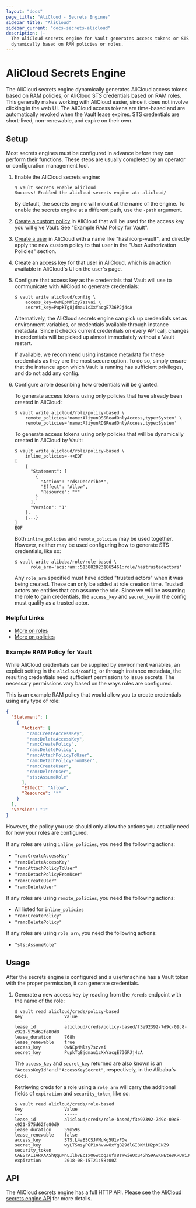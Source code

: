 ```yaml
---
layout: "docs"
page_title: "AliCloud - Secrets Engines"
sidebar_title: "AliCloud"
sidebar_current: "docs-secrets-alicloud"
description: |-
  The AliCloud secrets engine for Vault generates access tokens or STS credentials
  dynamically based on RAM policies or roles.
---
```


# AliCloud Secrets Engine

The AliCloud secrets engine dynamically generates AliCloud access tokens based on RAM
policies, or AliCloud STS credentials based on RAM roles. This generally
makes working with AliCloud easier, since it does not involve clicking in the web UI.
The AliCloud access tokens are time-based and are automatically revoked when the Vault
lease expires. STS credentials are short-lived, non-renewable, and expire on their own.

## Setup

Most secrets engines must be configured in advance before they can perform their
functions. These steps are usually completed by an operator or configuration
management tool.

1. Enable the AliCloud secrets engine:

    ```text
    $ vault secrets enable alicloud
    Success! Enabled the alicloud secrets engine at: alicloud/
    ```

    By default, the secrets engine will mount at the name of the engine. To
    enable the secrets engine at a different path, use the `-path` argument.

1. [Create a custom policy](https://www.alibabacloud.com/help/doc-detail/28640.htm)
in AliCloud that will be used for the access key you will give Vault. See "Example
RAM Policy for Vault".

1. [Create a user](https://www.alibabacloud.com/help/faq-detail/28637.htm) in AliCloud
with a name like "hashicorp-vault", and directly apply the new custom policy to that user
in the "User Authorization Policies" section.

1. Create an access key for that user in AliCloud, which is an action available in
AliCloud's UI on the user's page.

1. Configure that access key as the credentials that Vault will use to communicate with
AliCloud to generate credentials:

    ```text
    $ vault write alicloud/config \
        access_key=0wNEpMMlzy7szvai \
        secret_key=PupkTg8jdmau1cXxYacgE736PJj4cA
    ```

    Alternatively, the AliCloud secrets engine can pick up credentials set as environment variables,
    or credentials available through instance metadata. Since it checks current credentials on every API call,
    changes in credentials will be picked up almost immediately without a Vault restart.

    If available, we recommend using instance metadata for these credentials as they are the most
    secure option. To do so, simply ensure that the instance upon which Vault is running has sufficient
    privileges, and do not add any config.

1. Configure a role describing how credentials will be granted.

    To generate access tokens using only policies that have already been created in AliCloud:

    ```text
    $ vault write alicloud/role/policy-based \
        remote_policies='name:AliyunOSSReadOnlyAccess,type:System' \
        remote_policies='name:AliyunRDSReadOnlyAccess,type:System'
    ```
    To generate access tokens using only policies that will be dynamically created in AliCloud by
    Vault:

    ```text
    $ vault write alicloud/role/policy-based \
        inline_policies=-<<EOF
    [
        {
          "Statement": [
            {
              "Action": "rds:Describe*",
              "Effect": "Allow",
              "Resource": "*"
            }
          ],
          "Version": "1"
        },
        {...}
    ]
    EOF
    ```
    Both `inline_policies` and `remote_policies` may be used together. However, neither may be
    used configuring how to generate STS credentials, like so:

    ```text
    $ vault write alibaba/role/role-based \
          role_arn='acs:ram::5138828231865461:role/hastrustedactors'
    ```
    Any `role_arn` specified must have added "trusted actors" when it was being created. These
    can only be added at role creation time. Trusted actors are entities that can assume the role.
    Since we will be assuming the role to gain credentials, the `access_key` and `secret_key` in
    the config must qualify as a trusted actor.

### Helpful Links

- [More on roles](https://www.alibabacloud.com/help/doc-detail/28649.htm)
- [More on policies](https://www.alibabacloud.com/help/doc-detail/28652.htm)

### Example RAM Policy for Vault

While AliCloud credentials can be supplied by environment variables, an explicit
setting in the `alicloud/config`, or through instance metadata, the resulting
credentials need sufficient permissions to issue secrets. The necessary permissions
vary based on the ways roles are configured.

This is an example RAM policy that would allow you to create credentials using
any type of role:

```json
{
  "Statement": [
    {
      "Action": [
        "ram:CreateAccessKey",
        "ram:DeleteAccessKey",
        "ram:CreatePolicy",
        "ram:DeletePolicy",
        "ram:AttachPolicyToUser",
        "ram:DetachPolicyFromUser",
        "ram:CreateUser",
        "ram:DeleteUser",
        "sts:AssumeRole"
      ],
      "Effect": "Allow",
      "Resource": "*"
    }
  ],
  "Version": "1"
}
```
However, the policy you use should only allow the actions you actually need
for how your roles are configured.

If any roles are using `inline_policies`, you need the following actions:

* `"ram:CreateAccessKey"`
* `"ram:DeleteAccessKey"`
* `"ram:AttachPolicyToUser"`
* `"ram:DetachPolicyFromUser"`
* `"ram:CreateUser"`
* `"ram:DeleteUser"`

If any roles are using `remote_policies`, you need the following actions:

* All listed for `inline_policies`
* `"ram:CreatePolicy"`
* `"ram:DeletePolicy"`

If any roles are using `role_arn`, you need the following actions:

* `"sts:AssumeRole"`

## Usage

After the secrets engine is configured and a user/machine has a Vault token with
the proper permission, it can generate credentials.

1. Generate a new access key by reading from the `/creds` endpoint with the name
of the role:

    ```text
    $ vault read alicloud/creds/policy-based
    Key                Value
    ---                -----
    lease_id           alicloud/creds/policy-based/f3e92392-7d9c-09c8-c921-575d62fe80d8
    lease_duration     768h
    lease_renewable    true
    access_key         0wNEpMMlzy7szvai
    secret_key         PupkTg8jdmau1cXxYacgE736PJj4cA
    ```

    The `access_key` and `secret_key` returned are also known is an
    `"AccessKeyId"`and `"AccessKeySecret"`, respectively, in the Alibaba's
    docs.

    Retrieving creds for a role using a `role_arn` will carry the additional
    fields of `expiration` and `security_token`, like so:

    ```text
    $ vault read alicloud/creds/role-based
    Key                Value
    ---                -----
    lease_id           alicloud/creds/role-based/f3e92392-7d9c-09c8-c921-575d62fe80d9
    lease_duration     59m59s
    lease_renewable    false
    access_key         STS.L4aBSCSJVMuKg5U1vFDw
    secret_key         wyLTSmsyPGP1ohvvw8xYgB29dlGI8KMiH2pKCNZ9
    security_token     CAESrAIIARKAAShQquMnLIlbvEcIxO6wCoqJufs8sWwieUxu45hS9AvKNEte8KRUWiJWJ6Y+YHAPgNwi7yfRecMFydL2uPOgBI7LDio0RkbYLmJfIxHM2nGBPdml7kYEOXmJp2aDhbvvwVYIyt/8iES/R6N208wQh0Pk2bu+/9dvalp6wOHF4gkFGhhTVFMuTDRhQlNDU0pWTXVLZzVVMXZGRHciBTQzMjc0KgVhbGljZTCpnJjwySk6BlJzYU1ENUJuCgExGmkKBUFsbG93Eh8KDEFjdGlvbkVxdWFscxIGQWN0aW9uGgcKBW9zczoqEj8KDlJlc291cmNlRXF1YWxzEghSZXNvdXJjZRojCiFhY3M6b3NzOio6NDMyNzQ6c2FtcGxlYm94L2FsaWNlLyo=
    expiration         2018-08-15T21:58:00Z
    ```

## API

The AliCloud secrets engine has a full HTTP API. Please see the
[AliCloud secrets engine API](/api/secret/alicloud/index.html) for more
details.
